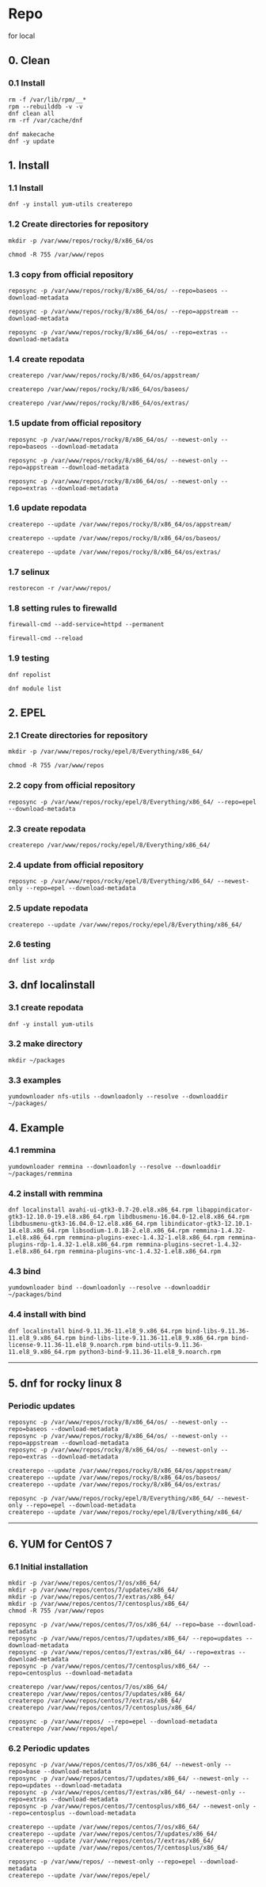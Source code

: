 # Repo
for local

## 0. Clean

### 0.1 Install

    rm -f /var/lib/rpm/__*
    rpm --rebuilddb -v -v
    dnf clean all
    rm -rf /var/cache/dnf
    
    dnf makecache
    dnf -y update

## 1. Install

### 1.1 Install

    dnf -y install yum-utils createrepo
            
### 1.2 Create directories for repository

    mkdir -p /var/www/repos/rocky/8/x86_64/os
    
    chmod -R 755 /var/www/repos

### 1.3 copy from official repository

    reposync -p /var/www/repos/rocky/8/x86_64/os/ --repo=baseos --download-metadata
    
    reposync -p /var/www/repos/rocky/8/x86_64/os/ --repo=appstream --download-metadata
    
    reposync -p /var/www/repos/rocky/8/x86_64/os/ --repo=extras --download-metadata
    
### 1.4 create repodata

    createrepo /var/www/repos/rocky/8/x86_64/os/appstream/
    
    createrepo /var/www/repos/rocky/8/x86_64/os/baseos/
    
    createrepo /var/www/repos/rocky/8/x86_64/os/extras/

### 1.5 update from official repository

    reposync -p /var/www/repos/rocky/8/x86_64/os/ --newest-only --repo=baseos --download-metadata
    
    reposync -p /var/www/repos/rocky/8/x86_64/os/ --newest-only --repo=appstream --download-metadata
    
    reposync -p /var/www/repos/rocky/8/x86_64/os/ --newest-only --repo=extras --download-metadata

### 1.6 update repodata

    createrepo --update /var/www/repos/rocky/8/x86_64/os/appstream/
    
    createrepo --update /var/www/repos/rocky/8/x86_64/os/baseos/
    
    createrepo --update /var/www/repos/rocky/8/x86_64/os/extras/

### 1.7 selinux

    restorecon -r /var/www/repos/

### 1.8 setting rules to firewalld

    firewall-cmd --add-service=httpd --permanent
    
    firewall-cmd --reload

### 1.9 testing

    dnf repolist

    dnf module list

## 2. EPEL

### 2.1 Create directories for repository

    mkdir -p /var/www/repos/rocky/epel/8/Everything/x86_64/
    
    chmod -R 755 /var/www/repos

### 2.2 copy from official repository

    reposync -p /var/www/repos/rocky/epel/8/Everything/x86_64/ --repo=epel --download-metadata
    
### 2.3 create repodata

    createrepo /var/www/repos/rocky/epel/8/Everything/x86_64/

### 2.4 update from official repository

    reposync -p /var/www/repos/rocky/epel/8/Everything/x86_64/ --newest-only --repo=epel --download-metadata

### 2.5 update repodata

    createrepo --update /var/www/repos/rocky/epel/8/Everything/x86_64/

### 2.6 testing

    dnf list xrdp

## 3. dnf localinstall

### 3.1 create repodata

    dnf -y install yum-utils

### 3.2 make directory

    mkdir ~/packages

### 3.3 examples
    
    yumdownloader nfs-utils --downloadonly --resolve --downloaddir ~/packages/

## 4. Example

### 4.1 remmina
    
    yumdownloader remmina --downloadonly --resolve --downloaddir ~/packages/remmina

### 4.2 install with remmina

    dnf localinstall avahi-ui-gtk3-0.7-20.el8.x86_64.rpm libappindicator-gtk3-12.10.0-19.el8.x86_64.rpm libdbusmenu-16.04.0-12.el8.x86_64.rpm libdbusmenu-gtk3-16.04.0-12.el8.x86_64.rpm libindicator-gtk3-12.10.1-14.el8.x86_64.rpm libsodium-1.0.18-2.el8.x86_64.rpm remmina-1.4.32-1.el8.x86_64.rpm remmina-plugins-exec-1.4.32-1.el8.x86_64.rpm remmina-plugins-rdp-1.4.32-1.el8.x86_64.rpm remmina-plugins-secret-1.4.32-1.el8.x86_64.rpm remmina-plugins-vnc-1.4.32-1.el8.x86_64.rpm

### 4.3 bind
    
    yumdownloader bind --downloadonly --resolve --downloaddir ~/packages/bind

### 4.4 install with bind

    dnf localinstall bind-9.11.36-11.el8_9.x86_64.rpm bind-libs-9.11.36-11.el8_9.x86_64.rpm bind-libs-lite-9.11.36-11.el8_9.x86_64.rpm bind-license-9.11.36-11.el8_9.noarch.rpm bind-utils-9.11.36-11.el8_9.x86_64.rpm python3-bind-9.11.36-11.el8_9.noarch.rpm

<hr/>

## 5. dnf for rocky linux 8

### Periodic updates
```
reposync -p /var/www/repos/rocky/8/x86_64/os/ --newest-only --repo=baseos --download-metadata
reposync -p /var/www/repos/rocky/8/x86_64/os/ --newest-only --repo=appstream --download-metadata
reposync -p /var/www/repos/rocky/8/x86_64/os/ --newest-only --repo=extras --download-metadata

createrepo --update /var/www/repos/rocky/8/x86_64/os/appstream/
createrepo --update /var/www/repos/rocky/8/x86_64/os/baseos/
createrepo --update /var/www/repos/rocky/8/x86_64/os/extras/

reposync -p /var/www/repos/rocky/epel/8/Everything/x86_64/ --newest-only --repo=epel --download-metadata
createrepo --update /var/www/repos/rocky/epel/8/Everything/x86_64/
```

<hr/>

## 6. YUM for CentOS 7

### 6.1 Initial installation
```
mkdir -p /var/www/repos/centos/7/os/x86_64/
mkdir -p /var/www/repos/centos/7/updates/x86_64/
mkdir -p /var/www/repos/centos/7/extras/x86_64/
mkdir -p /var/www/repos/centos/7/centosplus/x86_64/
chmod -R 755 /var/www/repos

reposync -p /var/www/repos/centos/7/os/x86_64/ --repo=base --download-metadata
reposync -p /var/www/repos/centos/7/updates/x86_64/ --repo=updates --download-metadata
reposync -p /var/www/repos/centos/7/extras/x86_64/ --repo=extras --download-metadata
reposync -p /var/www/repos/centos/7/centosplus/x86_64/ --repo=centosplus --download-metadata

createrepo /var/www/repos/centos/7/os/x86_64/
createrepo /var/www/repos/centos/7/updates/x86_64/
createrepo /var/www/repos/centos/7/extras/x86_64/
createrepo /var/www/repos/centos/7/centosplus/x86_64/

reposync -p /var/www/repos/ --repo=epel --download-metadata
createrepo /var/www/repos/epel/

```

### 6.2 Periodic updates
```
reposync -p /var/www/repos/centos/7/os/x86_64/ --newest-only --repo=base --download-metadata
reposync -p /var/www/repos/centos/7/updates/x86_64/ --newest-only --repo=updates --download-metadata
reposync -p /var/www/repos/centos/7/extras/x86_64/ --newest-only --repo=extras --download-metadata
reposync -p /var/www/repos/centos/7/centosplus/x86_64/ --newest-only --repo=centosplus --download-metadata

createrepo --update /var/www/repos/centos/7/os/x86_64/
createrepo --update /var/www/repos/centos/7/updates/x86_64/
createrepo --update /var/www/repos/centos/7/extras/x86_64/
createrepo --update /var/www/repos/centos/7/centosplus/x86_64/

reposync -p /var/www/repos/ --newest-only --repo=epel --download-metadata
createrepo --update /var/www/repos/epel/
```
